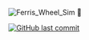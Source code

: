 ![Ferris_Wheel_Sim 🎡](https://github.com/user-attachments/assets/f8794b00-4bb8-46ba-9854-1dc7b55d9717)

[![GitHub last commit](https://img.shields.io/github/last-commit/Abblix/Computer-Graphics-Summative)](#)
